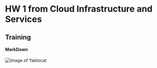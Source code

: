 # HW 1 from Cloud Infrastructure and Services
## Training
#### MarkDown

![Image of Yaktocat](https://octodex.github.com/images/yaktocat.png)
